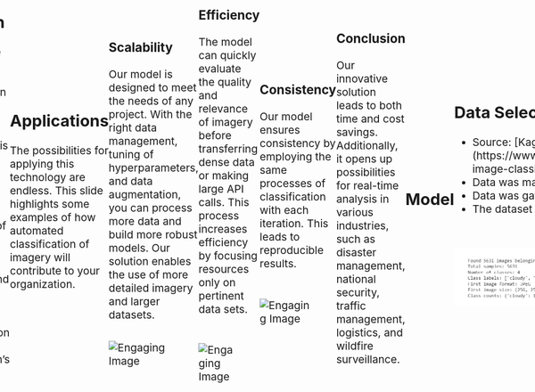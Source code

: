 <!DOCTYPE html>
<html>
<head>
  <!-- Reveal.js dependencies -->
  <link rel="stylesheet" href="https://revealjs.com/dist/reveal.css">
  <script src="https://revealjs.com/dist/reveal.js"></script>
  <!-- Custom CSS -->
  <style>
    /* Autofit text */
    .reveal .slides {
      display: flex;
      align-items: center;
      justify-content: center;
    }
    .reveal .slides section {
      font-size: 2vw; /* Adjust the font size as needed */
    }
    /* Autofit images */
    .reveal .slides img {
      max-width: 70%;
      max-height: 70%;
      object-fit: contain;
      pointer-events: none; /* Disable pointer events on images to allow zooming */
    }
    /* Zoom button */
    .zoom-button {
      position: fixed;
      top: 20px;
      right: 20px;
      z-index: 999;
    }
  </style>
</head>
<body>
  <div class="reveal">
    <div class="slides">

---

  <section data-background="linear-gradient(to bottom right, #002366, #87CEEB)">
        <h1>Satellite Image Coverage Classification Using ResNet Convolution Neural Network</h1>
  </section>

---

  <section data-background="linear-gradient(to bottom right, #002366, #87CEEB)" data-notes="Introductions">
    <h2>Credits</h2>
    <p>Presented by:</p>
    <div class="headshots">
      <img src="https://media.licdn.com/dms/image/D5603AQG0_StxjC4YXQ/profile-displayphoto-shrink_400_400/0/1689683284985?e=1695254400&v=beta&t=Abb1QjF7d74AwPC4GHk0kyQ8W0VTbIkxcBSx2BXuh9o" alt="Emily Calvert Headshot">
      <img src="https://media.licdn.com/dms/image/C5603AQGYxdvyNxrm2w/profile-displayphoto-shrink_400_400/0/1597868336215?e=1695254400&v=beta&t=dKVAUW-ARYRmrZpEbLCpCe7J0SboMKILXaN6PBrTJAM" alt="Sophie Ollivier Salgado Headshot">
    </div>
    <p>Emily Calvert
       Email: calvertemily15@gmail.com
       LinkedIn: <a href="https://www.linkedin.com/in/emily-calvert-data/">Emily Calvert</a></p>
    <p>Sophie Ollivier Salgado
       Email: sollivier5@gmail.com
       LinkedIn: <a href="https://www.linkedin.com/in/sophie-ollivier-salgado-a45552128/">Sophie Ollivier Salgado</a></p>
    <p>Contact us with any questions or to connect!</p>
  </section>

---

  <section data-background="linear-gradient(to bottom right, #002366, #87CEEB)">
    <p><b>Advantages and Applications of GeoSpatial Analytics and AI using Satellite Imagery</b></p>
    <p>Geospatial analytics combined with Artificial Intelligence (AI) has become a game-changer in many industries. This combination empowers us to derive critical insights and patterns from vast volumes of satellite imagery, which can be incredibly beneficial for a variety of applications. It is essentially reshaping how we understand and interact with our world, helping us solve complex problems by illuminating new insights.</p>
    <div class="illustration">
      <img src="https://raw.githubusercontent.com/emilycalvert/Satellite_Coverage_Classification/main/static_visuals/sattelite.png" alt="Satellite" width="400">
    </div>
  </section>

---

  <section data-background="linear-gradient(to bottom right, #002366, #87CEEB)">
    <h2>General</h2>
    <p>Satellite imagery can cover virtually every corner of the globe, allowing for large-scale analysis. This can lead to rapid insights across vast geographies.</p>
    <ul>
      <li>As satellites pass over the same locations multiple times, they create a historical archive of images. We can analyze these images to identify changes and trends over time, providing powerful insights into patterns of growth, decline, or transformation.</li>
    </ul>
    <img src="https://raw.githubusercontent.com/emilycalvert/Satellite_Coverage_Classification/main/static_visuals/sample_images_loaded.png" alt="Illustration" style="max-width: 70%; margin: 20px auto;">
  </section>

---

  <section data-background="linear-gradient(to bottom right, #002366, #87CEEB)">
    <h2 style="font-size: 2.5em; font-weight: bold;">Examples of Industry Applications</h2>
    <div style="display: flex; justify-content: center;">
    </div>
  </section>

---

  <section data-background="linear-gradient(to bottom right, #002366, #87CEEB)">
    <h3>Agriculture</h3>
    <p>By analyzing satellite imagery, farmers can identify areas of stress in crops long before they might be visible to the naked eye. This can lead to early intervention, potentially saving vast swathes of crops from disease or pest infestation.</p>
    <img src="https://media.istockphoto.com/id/604352710/photo/farm-machines-harvesting-corn-for-feed-or-ethanol.jpg?s=612x612&w=0&k=20&c=s5uKT7q_jHHRMhCn5SUIrlo0rVyEM2FR3Hh6sVbNNTE=" alt="Agriculture Illustration" class="illustration">
  </section>

---

  <section data-background="linear-gradient(to bottom right, #002366, #87CEEB)">
    <h3>Environmental Science</h3>
    <div class="illustration">
      <img src="https://media.istockphoto.com/id/918080176/photo/aerial-view-forest-fire-busuanga-palawan-philippines.jpg?s=612x612&w=0&k=20&c=55JuOKGXfyhCgYUk2LZionZH1L8SmMXTsUu8TdYYX-o=" alt="Environmental Illustration" class="illustration">
    </div>
    <p>This technology is being used to monitor deforestation, track wildlife populations, and assess the impact of natural disasters. We can analyze satellite data to help direct emergency services to the most affected areas.</p>
  </section>

---

  <section data-background="linear-gradient(to bottom right, #002366, #87CEEB)">
    <h3>Urban Planning and Infrastructure</h3>
    <p>Planners can analyze satellite images and gain insights into population growth, land use changes, and infrastructure development. This can help inform decisions about where to build new roads, schools, and other public infrastructure.</p>
    <img src="https://media.wired.com/photos/59333f132a38e4432c4b8cda/master/w_2560%2Cc_limit/d2.jpg">
  </section>

---

  <section data-background="linear-gradient(to bottom right, #002366, #87CEEB)">
    <h2 class="slide-title">Conclusion</h2>
    <p>Geospatial analytics and AI using satellite imagery offer powerful tools for gaining insights and solving complex problems across a wide range of industries. These technologies allow us to understand our world in greater detail and make more informed decisions about how to manage our resources and plan for the future.</p>
  </section>

---

  <section data-background="linear-gradient(to bottom right, #002366, #87CEEB)">
    <h1>Problem Statement</h1>
    <p>Manual Classification of Satellite Imagery is both expensive and time-consuming, yet it is a vital task for identifying cloud coverage and determining the quality of satellite data.</p>
  </section>

---

  <section data-background="linear-gradient(to bottom right, #002366, #87CEEB)">
    <h2>The Importance of Classification</h2>
    <p>Without proper classification, we are left with single snapshots of imagery for our analysis. This leads to unrepeatable results and highly localized analyses.</p>
  </section>

---

  <section data-background="linear-gradient(to bottom right, #002366, #87CEEB)">
    <h3>Challenges in Manual Classification</h3>
  </section>

---

  <section data-background="linear-gradient(to bottom right, #002366, #87CEEB)">
    <h3>Volume of Data</h3>
    <p>Satellite imagery is incredibly dense and memory intensive. With 50 years of accessible satellite data, and more being collected every hour, the potential scale for geospatial analysis is vast. However, computing and processing power presents a significant constraint.</p>
    <img src="https://www.visualcapitalist.com/wp-content/uploads/2020/10/satellites_shareable.jpg" alt="Volume of Data Illustration">
  </section>

---

  <section data-background="linear-gradient(to bottom right, #002366, #87CEEB)">
    <h3>Time Consumption</h3>
    <p>Given the scale and pixel density, manually identifying each raster in an image can take hours.</p>
    <img src="https://media.tenor.com/RVvnVPK-6dcAAAAM/reload-cat.gif" alt="Volume of Data Illustration">
  </section>

---

  <section data-background="linear-gradient(to bottom right, #002366, #87CEEB)">
    <h3>Other obstacles and considerations include:</h3>
    <ul>
      <li>Consistency: Human perception can lead to inconsistent classification methodologies employed, leading to unreproducible results.</li>
      <li>Cost: Given the manpower and computing power necessary, manual preprocessing of satellite imagery will cost your organization greatly.</li>
    </ul>
  </section>

---

  <section data-background="linear-gradient(to bottom right, #002366, #87CEEB)">
    <h1>Our Solution</h1>
    <p>We propose a model for the classification of coverage type in satellite imagery. This automated pre-processing tool will determine the quality of imagery by identifying cloud coverage and other relevant features, depending on your organization’s needs.</p>
    <img src="https://raw.githubusercontent.com/emilycalvert/Satellite_Coverage_Classification/main/static_visuals/data_source.jpg">
  </section>

---

  <section data-background="linear-gradient(to bottom right, #002366, #87CEEB)" data-notes= "Our project addresses the above concerns by producing a model for classification of coverage type in satellite imagery. This automation of preprocessing will determine quality of imagery by identifying cloud coverage. Then depending on your organization’s needs we can identify vegetation, desert, or water coverage. Applications are endless. Below are some examples on how automating classification of imagery will contribute to your organization.">
    <h2>Applications</h2>
    <p>The possibilities for applying this technology are endless. This slide highlights some examples of how automated classification of imagery will contribute to your organization.</p>
  </section>

---

  <section data-background="linear-gradient(to bottom right, #002366, #87CEEB)" data-notes= "With the proper data management, tuning of hyperparameters, and data augmentation, this mode has the potential to meet the needs of the project at hand. Deploying the model for classification will give your organization the ability to process more data and build more robust models. By replacing manual classification and tokenizing of raster layers with automated processes, your organization can use more detailed imagery and larger datasets. With the GeoSpatial Data Industry growing rapidly scalability of ogranizational capabilities will be key to staying ahead of the curve">
    <h3>Scalability</h3>
    <p>Our model is designed to meet the needs of any project. With the right data management, tuning of hyperparameters, and data augmentation, you can process more data and build more robust models. Our solution enables the use of more detailed imagery and larger datasets.</p>
    <img src="https://www.grandviewresearch.com/static/img/research/us-gis-market.png" alt="Engaging Image" style="max-width: 80%; margin-top: 1rem;">
  </section>

---

  <section data-background="linear-gradient(to bottom right, #002366, #87CEEB)" data-notes= "Our model can be deployed and evaluate the quality of imagery and pertinence to your project prior to moving dense data across platforms, making large api calls/orders, and preprocessing whole sets of imagery.">
    <h3>Efficiency</h3>
    <p>The model can quickly evaluate the quality and relevance of imagery before transferring dense data or making large API calls. This process increases efficiency by focusing resources only on pertinent data sets.</p>
    <img src="https://i.imgflip.com/6f0uiu.jpg" alt="Engaging Image" style="max-width: 60%; margin: 30px auto;">
  </section>

---

  <section data-background="linear-gradient(to bottom right, #002366, #87CEEB)" data-notes= "By identifying an appropriate model using distribution patterns we can produce a model that will follow the same processes of classification with each iteration. This leads to reproducible results.">
    <h3>Consistency</h3>
    <p>Our model ensures consistency by employing the same processes of classification with each iteration. This leads to reproducible results.</p>
    <img src="https://www.hitachi.com/rd/sc/aiblog/035/image/fig1.jpg" alt="Engaging Image" style="width: 50%; margin-top: 2rem;">
  </section>

---

  <section data-background="linear-gradient(to bottom right, #002366, #87CEEB)" data-notes= "All of these innovations lead to money and time saved. In addition, it enables applications in industries such as disaster management and emergency response, intelligence and national security,  traffic management, logistics and freight management, and wildfire surveillance. These are industries where near real time analysis is necessary, which is impossible with manual techniques.">
    <h3>Conclusion</h3>
    <p>Our innovative solution leads to both time and cost savings. Additionally, it opens up possibilities for real-time analysis in various industries, such as disaster management, national security, traffic management, logistics, and wildfire surveillance.</p>
  </section>

---

  <section data-background="linear-gradient(to bottom right, #002366, #87CEEB)">
    <h1>Model</h1>
  </section>

---

  <section data-background="linear-gradient(to bottom right, #002366, #87CEEB)">
    <h1>Data Selection</h1>
    <ul>
      <li>Source: [Kaggle](https://www.kaggle.com/datasets/mahmoudreda55/satellite-image-classification)</li>
      <li>Data was manually sorted for training by the dataset author</li>
      <li>Data was gathered from various sensors and Google Maps</li>
      <li>The dataset comprises 5631 images in jpg format</li>
    </ul>
    <img src="https://raw.githubusercontent.com/emilycalvert/Satellite_Coverage_Classification/main/static_visuals/data_specs.jpg" alt="Kaggle Header" style="max-width: 70%; margin-top: 2em;">
  </section>

---

  <section data-background="linear-gradient(to bottom right, #002366, #87CEEB)" data-notes= "We have 24.6% more data on the classes that aren’t desert. This might negatively affect the model by producing a bias against the minority class or poor detection of anomalies due to overfitting the minority class/insufficient data to establish a distribution pattern for that class. There’s not a significant imbalance so we will run the model without addressing the class imbalance. After evaluating the performance metrics we might come back and try different techniques to adjust for the imbalance. We started with a standard split that can of course be revisited based on model performance. The code we wrote makes 4 new directories. Source (original data), Training: 60%, For our predictions to be accurate the model should be trained on the majority of the data we have available. Validation: 20% We have 20% of the data as a blind set to allow us to finetune the hyperparameters if performance is subpar. Test: 20% The last 20% will provide the final performance metrics. The data size also suggest a descrepancy in sample detail, thus contributing to imbalance">
    <h1>Class Imbalance</h1>
    <ul>
      <li>We observed a class imbalance with 24.6% more data for classes other than 'desert'</li>
      <li>We will initially run the model without addressing this imbalance, but may revisit this decision based on performance metrics</li>
      <li>The data split was as follows: Training (60%), Validation (20%), Test (20%)</li>
    </ul>
    <div class="image-container">
      <img src="https://raw.githubusercontent.com/emilycalvert/Satellite_Coverage_Classification/main/static_visuals/class_imbalance_plot.png">
    </div>
  </section>

---

  <section data-background="linear-gradient(to bottom right, #002366, #87CEEB)" data-notes="Transform
Transforming the Data is key to making sure the model functions with our data. We used tools in the PyTorch package. Training: Crop 224x224 pixels, function includes scale and ratio augmentation for data integrity. 224 is chosen because it is a standard input size for many pre-trained models including ResNet. Random Horizontal Flip This flips our images to augment the data to help prevent overfitting and make generalizations. This occurs at the end of each epoch the model will decide to randomly flip the images on the horizontal edge. Normalize([0.485, 0.456, 0.406], [0.229, 0.224, 0.225])  In image processing for machine learning, we often normalize pixel values to help the model learn more effectively. The Normalize transformation in PyTorch adjusts pixel values in each color channel (red, green, and blue) to be centered around 0 and within a standard range. The specific values we use for this, such as [0.485, 0.456, 0.406] for means and [0.229, 0.224, 0.225] for standard deviations, are calculated from the ImageNet dataset, which is commonly used to train these models. By using these same values, we ensure our image processing matches the conditions under which the model was originally trained, helping it to perform better on our data. Test and Validation Resize 256x256 pixels  Resizing all images to the same size is necessary because input images may have different sizes. Our model can handle images of differing sizes, but to reduce processing power we resized everything uniformly.
Center Crop 224x224 pixels test it in a standard and consistent way (center crops)">
    <h1>Transforming the Data</h1>
    <ul>
      <li>Crop to 224x224 pixels for training data, with scale and ratio augmentation for data integrity</li>
      <li>Random horizontal flip to augment the data and prevent overfitting</li>
      <li>Normalization of pixel values using pre-calculated values from the ImageNet dataset</li>
    </ul>
    <img src="https://raw.githubusercontent.com/emilycalvert/Satellite_Coverage_Classification/main/static_visuals/data_transform.jpg" class="top-right-image" />
  </section>

---

<section data-background="linear-gradient(to bottom right, #002366, #87CEEB)" data-notes="Amount and Type of Data  A large amount of data can indicate necessity for a deeper neural network that can learn more complex patterns. The type of data also matters: is it tabular, image, text, or some other type of data? For image data, convolutional neural networks (CNNs). Distribution Pattern Pixel Intensity Distribution Desert The pixel intensity distribution for desert images shows a high mean value of 0.608, indicating that desert scenes are generally brightly lit. The range of pixel intensities, from a minimum of 0.418 to a maximum of 0.722, is relatively small. With a standard deviation of 0.058, the intensities appear to be closely grouped around the mean. WaterWater scenes exhibit a low mean pixel intensity of 0.272, possibly due to deeper water absorbing more light. The standard deviation is higher at 0.085, indicating a wider spread of pixel intensities. The pixel intensities range from 0.166 to 0.519, indicating a diversity in lighting conditions for water scenes. Green Area
For green area images, the mean pixel intensity is even lower than for water, at 0.235. This could be due to the light absorption properties of plants. The standard deviation is very low at 0.025, suggesting that pixel intensities are very consistent within green areas. This is likely due to the consistent color of vegetation. The range of pixel intensities, from 0.169 to 0.361, is the narrowest of all categories. Cloudy Cloudy scenes present the highest mean pixel intensity of all categories at 0.613. This could be due to light scattering from the clouds. However, the standard deviation is also the highest at 0.118, indicating a wider range of pixel intensities. This variation might be due to differing levels of cloud cover and thickness. The range of pixel intensities is also the widest, from 0.089 to 0.959, suggesting a large diversity in lighting conditions for cloudy scenes.Color Channel Distributions In terms of color channel distributions, different patterns emerge for each category.Desert The mean values for R, G, and B color channels in desert scenes are 0.500, 0.608, and 0.718 respectively. The higher mean values in G and B channels may reflect the unique color properties of desert landscapes. Water For water scenes, the mean values are 0.347, 0.284, and 0.186 for the R, G, and B channels respectively. This could reflect the deeper and darker tones generally found in water bodies. Green Area Green areas show mean values of 0.298, 0.253, and 0.154 for R, G, and B color channels respectively. The low mean values, especially in the B channel, may be due to the dominance of green vegetation in these areas. Cloudy Cloudy scenes show the mean values for R, G, and B color channels to be 0.587, 0.628, and 0.624 respectively. This distribution, with fairly similar values across all three channels, could be due to the diffuse lighting conditions generally found in cloudy environments. This analysis provides a descriptive overview of the pixel intensities and color channel distributions for each of the four categories. These insights could be useful for further data analysis or to inform image processing techniques. Conclusion Distribution Pattern & Pixel Density: The distribution pattern of pixel intensity can help us understand the characteristics of different classes in our dataset. For example, a class like 'cloudy' has a wide range of pixel intensities and higher standard deviation, indicating more variation within this class. This could mean that a model will need to be more robust and flexible to handle such variability. On the other hand, classes like 'desert' and 'green' have lower standard deviations, indicating less intra-class variation, which could be easier for the model to learn. Moreover, understanding the average pixel density can help us in setting appropriate thresholds for image segmentation and further processing.
Understanding the color channel distributions is vital, particularly in RGB images where different color channels can provide distinct information. If a certain class has higher intensities in a particular color channel consistently (like 'blue' for 'desert'), the model could potentially leverage this information to improve accuracy. For example, if a model is poor at using color information, you might opt for a different model that can better handle this aspect of the data. Goal The goal of a model is a key factor that guided the model selection process. The type of problem we are trying to solve, the metrics we aim to optimize, and the context in which the model will be used heavily influenced our decision. Since the goal of the mode is to accurately classify different types of geographical features in satellite imagery (like 'water', 'desert', 'cloudy', 'green'), then we want a model that can perform this multi-class classification effectively. Given that we're dealing with images, convolutional neural network (CNN) models are often a good choice due to their ability to capture spatial relationships and recognize patterns in image data.">
<div style="display: flex; align-items: center;">
    <div style="flex: 1;">
      <h1 style="font-size: 32px; text-align: left;">Factors Influencing Model Selection</h1>
      <ul style="font-size: 18px; text-align: left;">
        <li>Amount and Type of Data: A large amount of image data demands a model capable of learning complex patterns.</li>
        <li>Distribution Pattern: Pixel intensity distribution varies between classes; some classes have a wide range of pixel intensities, indicating more variability.</li>
        <li>Pixel Density and Color Channel Distributions: Understanding these can help set appropriate thresholds for image segmentation and processing, and can indicate which models might be more effective.</li>
        <li>Goal: The primary goal is accurate multi-class classification of satellite images.</li>
      </ul>
    </div>
    <div style="flex: 1; text-align: right;">
      <img src="https://raw.githubusercontent.com/emilycalvert/Satellite_Coverage_Classification/main/static_visuals/pixel_color_distribution.png" alt="Grid of Distribution Plots" style="max-width: 100%; height: auto;">
    </div>
  </div>
</section>

---

<section data-background="linear-gradient(to bottom right, #002366, #87CEEB)" data-notes="How it works
ResNet, short for Residual Network, is a type of Convolutional Neural Network (CNN) for image recognition. As we add more layers to a CNN, the network becomes more capable of learning complex patterns in the data.  When a network gets too deep, it suffers from something called the vanishing gradient problem. This is like trying to hear a whisper in a noisy room - the important details (gradients) become too small to detect and learn from, making the network hard to improve. ResNet tackles the vanishing gradient problem by using a skip connection.Let's imagine a set of layers in the neural network as a box that does some complex transformations on the data we feed into it. The data, or the 'input', is like a ball that we throw into this box. After the ball has bounced around inside and undergone changes (the transformations), it comes out the other side - the 'output'.Now, in a regular neural network, each layer would just take the output from the previous layer and feed it into its own set of transformations. The ball would go into one box, come out transformed, and immediately go into the next box. In a ResNet, however, we have an additional path - the 'skip connection' or 'shortcut'. Alongside the usual path (ball goes into box, gets transformed, comes out), we have a straight path that bypasses the box. It's like throwing two balls - one goes into the box, the other travels straight to the end. At the end, we combine both balls - the one that went through the box and the one that bypassed it. This combination is the final output that is fed into the next layer. The effect of this setup is that even if the transformation in the box is very complex and the ball that goes through it comes out very changed, we always have the original ball that bypassed the box. This way, we keep some of the original, unaltered information which can help the network learn more effectively, especially when it is very deep. This is the residual part of the ResNet - we add the original input (the residue) to the output. This seemingly simple idea has a profound impact. The core idea behind ResNet is essentially that deeper networks should perform at least as well as shallower ones. By using these shortcuts, layers are able to learn identity functions that ensure their outputs are at least as informative as their inputs. This means that adding more layers shouldn't hurt performance, and indeed, ResNets can successfully train networks with hundreds (or even thousands) of layers.">
    <h1>ResNet Convolution Neural Network</h1>
    <ul>
      <li>ResNet, short for Residual Network, is a type of Convolutional Neural Network (CNN) for image recognition.</li>
      <li>ResNet uses skip connections to tackle the "vanishing gradient problem" in deep neural networks.</li>
      <li>ResNet can handle a large amount of high-dimensional data, such as images, efficiently.</li>
    </ul>
    <img src="https://media.geeksforgeeks.org/wp-content/uploads/20200424011138/ResNet.PNG">
  </section>

---

  <section data-background="linear-gradient(to bottom right, #002366, #87CEEB)" data-notes= "How it addresses above factors. Amount and Type of Data: The dataset involves images, which are a high-dimensional form of data. The ResNet architecture excels with this kind of data due to its design principles - it uses convolutional layers, which are particularly well-suited to image data because they can detect local patterns and capture spatial relationships. Furthermore, with a large dataset, we have enough information to effectively train the deeper structure of a ResNet, allowing the model to learn more intricate patterns and avoid overfitting. Distribution Pattern: From the Exploratory Data Analysis (EDA), we see that pixel intensities and color distributions vary across classes (like 'cloudy', 'desert', 'green', 'water'). Some classes have a wider range of pixel intensities and color distributions (like 'cloudy'), suggesting more variability, while others are more consistent (like 'green'). ResNet, due to its deep structure and the inclusion of skip connections, can handle such variability efficiently. It can learn complex mappings for classes with high variability while its skip connections allow it to smoothly handle classes with less variability. Pixel Density and Color Channel Distributions: Understanding these factors can help in configuring the model. For instance, color channel distributions inform us that different classes have varying intensities in different channels. ResNet's convolutional layers can detect these subtle differences due to their ability to apply filters to different color channels and discern patterns within them. Goal: The ultimate goal here is accurate multi-class classification of satellite images. Given its success in image classification tasks, ResNet's ability to capture intricate patterns in the data and its robustness to overfitting make it a suitable choice.">
    <h2>How ResNet Addresses Key Factors</h2>
    <ul>
      <li>ResNet uses convolutional layers, which are effective with image data, and can handle a large amount of data without overfitting.</li>
      <li>ResNet can handle variability in pixel intensities and color distributions due to its deep structure and skip connections.</li>
      <li>ResNet's convolutional layers can detect subtle differences in color channel distributions, helping to distinguish between different classes.</li>
    </ul>
    <div class="image-container">
      <img src="https://www.researchgate.net/profile/Shihong-Du-2/publication/300081672/figure/fig4/AS:369863638962179@1465193771147/Feature-extraction-with-a-CNN-framework-Training-samples-are-extracted-from-the-original.png" alt="Illustration" width="600" height="400">
    </div>
  </section>

---

  <section data-background="linear-gradient(to bottom right, #002366, #87CEEB)" data-notes= "Model Building Decision Processes Training and Fine Tuning Each epoch took a really long time but since we were getting well performing metrics early on we added an early stop condition. Other than that the ResNet performed exceptionally and no further tuning was necessary.">
    <div class="image-container">
        <img class="top-left" src="https://raw.githubusercontent.com/emilycalvert/Satellite_Coverage_Classification/main/static_visuals/testing.jpg" alt="Validation">
        <img class="top-right" src="https://raw.githubusercontent.com/emilycalvert/Satellite_Coverage_Classification/main/static_visuals/validate.jpg" alt="Testing">
    </div>
    <div class="content">
      <h2>Model Training</h>
        <p class="small">
          Model Building Decision Processes
          The model was trained with an early stopping condition to improve training efficiency. The ResNet model performed exceptionally well, negating the need for further fine-tuning.
        </p>
      </h2>
    </div>
    <div class="image-container">
      <img class="bottom-left" src="https://raw.githubusercontent.com/emilycalvert/Satellite_Coverage_Classification/main/static_visuals/epoch.jpg" alt="Epoch Image" style="max-width: 30%; height: auto;">
      <img class="bottom-right" src="https://raw.githubusercontent.com/emilycalvert/Satellite_Coverage_Classification/main/static_visuals/early_stop.jpg" alt="Early Stop Image" style="max-width: 30%; height: auto;">
    </div>
</section>

---

  <section data-background="linear-gradient(to bottom right, #002366, #87CEEB)">
    <h1>Performance</h1>
    <hr>
    <img src="https://raw.githubusercontent.com/emilycalvert/Satellite_Coverage_Classification/main/static_visuals/preformance.jpg" alt="Preformance">
  </section>

---

  <section data-background="linear-gradient(to bottom right, #002366, #87CEEB)">
    <h1>Confusion Matrix</h1>
    <ul>
      <li>The diagonal elements represent the instances where the predicted label is equal to the true label, i.e., correct predictions. Off-diagonal elements are those mislabeled by the classifier.</li>
      <li>'Cloudy' and 'Desert' scenes are perfectly classified with no mislabels.</li>
      <li>'Green Area' has some misclassifications, with 49 instances incorrectly predicted as 'Water'.</li>
      <li>'Water' scenes also have minor misclassifications, with one instance each mislabeled as 'Cloudy' and 'Green Area'.</li>
      <li>Overall, the model shows a high degree of accuracy with the majority of instances correctly classified for each category.</li>
    </ul>
    <img src="https://raw.githubusercontent.com/emilycalvert/Satellite_Coverage_Classification/main/static_visuals/confusion_matrix_heatmap.png" alt="Confusion Matrix Heatmap" style="max-width: 35%; height: auto;">
  </section>

---

  <section data-background="linear-gradient(to bottom right, #002366, #87CEEB)" data-notes="Classification Report: The classification report presents key metrics to evaluate the performance of the classification model. Precision: This indicates the ability of the classifier not to label an instance positive that is actually negative. The model shows high precision scores for all classes, indicating a low rate of false positives.Recall: This indicates the ability of the classifier to find all positive instances. The model shows high recall scores for 'Cloudy' and 'Desert', indicating a low rate of false negatives. However, 'Green Area' and 'Water' have lower recall values, reflecting some misclassifications. F1-Score: This is a weighted harmonic mean of precision and recall. The model's F1 scores are close to 1 for 'Cloudy' and 'Desert', indicating a good balance between precision and recall. However, 'Green Area' and 'Water' show lower F1 scores due to the recall's influence. Support: This is the number of actual occurrences of the class in the dataset. The support scores show a balanced distribution of instances for 'Cloudy', 'Green Area', and 'Water'. 'Desert' has a lower number of instances in the test set. Accuracy: This is the ratio of the total number of correct predictions to the total number of input samples. The model has a high accuracy score of 0.91, indicating it made correct predictions most of the time.">
    <style>
      .grid-container {
        display: grid;
        grid-template-columns: repeat(2, 1fr);
      }
      .grid-item {
        max-width: 100%;
        height: auto;
      }
    </style>
    <h2>Classification Report</h2>
    <ul>
      <li>Precision: High precision scores for all classes.</li>
      <li>Recall: High for 'Cloudy' and 'Desert', lower for 'Green Area' and 'Water'.</li>
      <li>F1-Score: Close to 1 for 'Cloudy' and 'Desert', lower for 'Green Area' and 'Water'.</li>
      <li>Support: Balanced for 'Cloudy', 'Green Area', and 'Water'. Lower for 'Desert'.</li>
      <li>Accuracy: High score of 0.91.</li>
    </ul>
    <div class="grid-container">
      <div class="grid-item">
        <img src="https://raw.githubusercontent.com/emilycalvert/Satellite_Coverage_Classification/main/static_visuals/precision.png" alt="Precision">
      </div>
      <div class="grid-item">
        <img src="https://raw.githubusercontent.com/emilycalvert/Satellite_Coverage_Classification/main/static_visuals/recall.png" alt="Recall">
      </div>
      <div class="grid-item">
        <img src="https://raw.githubusercontent.com/emilycalvert/Satellite_Coverage_Classification/main/static_visuals/f1.png" alt="F1">
      </div>
      <div class="grid-item">
        <img src="https://raw.githubusercontent.com/emilycalvert/Satellite_Coverage_Classification/main/static_visuals/support.png" alt="Support">
      </div>
    </div>
  </section>


---

  <section data-background="linear-gradient(to bottom right, #002366, #87CEEB)" data-notes= "Conclusion
  The distribution patterns of the pixel intensities and color channels in the images significantly mpacted the performance of the model in the following ways: Variation in Pixel Intensities and Color Channels: The model performance is linked with how pixel intensities and color channels are distributed within each class. For instance, 'Desert' and 'Cloudy' scenes had relatively high mean pixel intensities, indicating brighter images, and the model performed well with these classes. On the other hand, 'Green Area' and 'Water' scenes had lower mean pixel intensities, indicating darker images, and the model had more misclassifications with these classes. It suggests that the model might be better trained to recognize brighter images. Spread of Pixel Intensities and Color Channels: The standard deviations for pixel intensities and color channels also play a role in model performance. 'Desert' and 'Cloudy' scenes had lower standard deviations, indicating less variation in their pixel intensity and color channel values. This lack of variation might have made it easier for the model to classify these images. In contrast, 'Green Area' and 'Water' scenes had higher standard deviations, indicating more variation in their pixel intensity and color channel values. This greater variation might have made these images harder for the model to classify accurately. Range of Pixel Intensities: The range of pixel intensities (i.e., the difference between the maximum and minimum values) could also impact model performance. Classes with narrower ranges ('Green Area' and 'Desert') might be easier to distinguish due to their more consistent lighting conditions. In contrast, classes with wider ranges ('Water' and 'Cloudy') present a greater variety of lighting conditions, which might make them harder for the model to classify. Imbalance in Class Instances: The number of instances in each class (class distribution) can also influence model performance. The model may perform better on classes with more instances as it has more data to learn from. In the given dataset, 'Desert' had fewer instances than the other classes, which could potentially impact the model's learning and subsequent prediction capability for this class.">
    <h1>Conclusion</h1>
    <ul>
      <li>The distribution patterns of pixel intensities and color channels impact model performance.</li>
      <li>Model better trained to recognize brighter images ('Desert' and 'Cloudy').</li>
      <li>Less variation in 'Desert' and 'Cloudy' images assists classification.</li>
      <li>More variation in 'Green Area' and 'Water' images presents challenges for classification.</li>
      <li>Classes with narrower ranges of pixel intensities might be easier to distinguish.</li>
      <li>Imbalance in class instances can influence model performance.</li>
    </ul>
  </section>

---

  <section data-background="linear-gradient(to bottom right, #002366, #87CEEB)" data-notes= "If we were to prepare this model for deployment, we would adjust less iterations for the early stop. We had very good numbers early on. It would also be worth fine tuning to achieve higher performance. We might adjust for the class imbalance, provide synthesized or more data and find a stronger distribution pattern on the lower performing classes.">
    <h1>Next Steps</h1>
    <ul>
      <li>Adjust for early stop with fewer iterations.</li>
      <li>Fine-tune for higher performance.</li>
      <li>Address class imbalance.</li>
      <li>Synthesize or provide more data.</li>
      <li>Identify stronger distribution pattern on lower-performing classes.</li>
    </ul>
  </section>

---

  <section data-background="linear-gradient(to bottom right, #002366, #87CEEB)">
    <h1 style="font-size: 72px; font-weight: bold; text-transform: uppercase;">Thank You!</h1>
    <p style="font-size: 24px; font-weight: bold; color: #FFD700;">We appreciate your attention</p>
    <img src="https://media.tenor.com/m-2XXQuq-OwAAAAM/peace-out.gif" alt="Thank You Image" style="width: 400px;">
  </section>

---

    </div>
  </div>
  <script>
    // Initialize the Reveal.js presentation
    Reveal.initialize();
    // Zoom function
    function zoomInOut() {
      const slidesElement = document.querySelector('.reveal .slides');
      if (slidesElement.style.transform === 'scale(1)') {
        slidesElement.style.transformOrigin = 'center center'; // Set the transform origin to the center
        slidesElement.style.transform = 'scale(1.5)'; // Adjust the zoom level as needed
      } else {
        slidesElement.style.transformOrigin = ''; // Reset the transform origin
        slidesElement.style.transform = 'scale(1)';
      }
    }
  </script>
</body>
</html>
